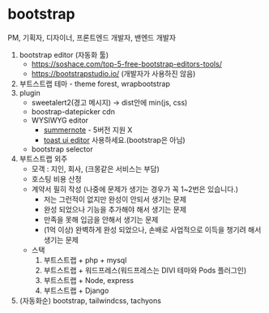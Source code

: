 # bootstrap

PM, 기획자, 디자이너, 프론트엔드 개발자, 밴엔드 개발자
1. bootstrap editor (자동화 툴)
    - https://soshace.com/top-5-free-bootstrap-editors-tools/
    - https://bootstrapstudio.io/ (개발자가 사용하진 않음)
2. 부트스트랩 테마 - theme forest, wrapbootstrap
3. plugin
    - sweetalert2(경고 메시지) -> dist안에 min(js, css)
    - boostrap-datepicker cdn
    - WYSIWYG editor
        - [summernote](https://summernote.org) - 5버전 지원 X
        - [toast ui editor](https://ui.toast.com/tui-editor) 사용하세요.(bootstrap은 아님)
    - bootstrap selector
4. 부트스트랩 외주
    - 모객 : 지인, 회사, (크몽같은 서비스는 부담)
    - 호스팅 비용 산정
    - 계약서 필히 작성 (나중에 문제가 생기는 경우가 꼭 1~2번은 있습니다.)
        - 저는 그런적이 없지만 완성이 안되서 생기는 문제
        - 완성 되었으나 기능을 추가해야 해서 생기는 문제
        - 만족을 못해 입금을 안해서 생기는 문제
        - (1억 이상) 완벽하게 완성 되었으나, 손배로 사업적으로 이득을 챙기려 해서 생기는 문제
    - 스택
        1. 부트스트랩 + php + mysql
        2. 부트스트랩 + 워드프레스(워드프레스는 DIVI 테마와 Pods 플러그인)
        3. 부트스트랩 + Node, express
        4. 부트스트랩 + Django
5. (자동화순) bootstrap, tailwindcss, tachyons
